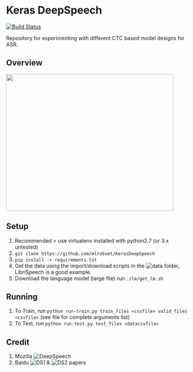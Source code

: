 # Keras DeepSpeech
[![Build Status](https://travis-ci.org/mlrobsmt/KerasDeepSpeech.svg?branch=master)](https://travis-ci.org/mlrobsmt/KerasDeepSpeech)
<!-- [![Build Status](https://travis-ci.com/rmsmith88/darkspeech.svg?token=y6aR2NnYkpGbbYKLNpwK&branch=master)](https://travis-ci.com/rmsmith88/darkspeech) -->


<!-- ___ -->

Repository for experimenting with different CTC based model designs for ASR.

## Overview

<!-- ![Overview kDS](https://raw.githubusercontent.com/mlrobsmt/KerasDeepSpeech/master/preproc/overview.gif "Overview of kDS and batchgen") -->
<img src="https://raw.githubusercontent.com/mlrobsmt/KerasDeepSpeech/master/preproc/overview.gif" align="center" height="371" width="453">

<!-- ## Existing Architectures - model.py -->
<!-- 1. Arch 0 - DS1 (3FC+BLSTM+SOFTMAX) with dropout -->
<!-- 2. Arch 1 - DS1 (3FC+BLSTM+SOFTMAX) dropout -->
<!-- 3. Arch 2 - DS2 (1D conv+BGRU+FC+SOFTMAX) -->
<!-- 4. Arch 3 - own FC+ -->
<!-- 5. Arch 4 - Graves2006 (conv) -->
<!-- 6. Arch 2 - DS2 (conv) -->


## Setup
1. Recommended > use virtualenv installed with python2.7 (or 3.x untested)
2. `git clone https://github.com/mlrobsmt/KerasDeepSpeech`
3. `pip install -r requirements.txt`
4. Get the data using the import/download scripts in the ![data](https://github.com/mlrobsmt/KerasDeepSpeech/tree/master/data) folder, LibriSpeech is a good example.
5. Download the language model (large file) run `./lm/get_lm.sh`

## Running
1. To Train, run `python run-train.py train_files <csvfile> valid_files <csvfile>` (see file for complete arguments list)
2. To Test, run `python run-test.py test_files <datacsvfile>`

<!-- ## iOS/Android -->
<!-- See iOS/Android folders -->

## Credit
1. Mozilla ![DeepSpeech](https://github.com/mozilla/DeepSpeech)
2. Baidu ![DS1](https://arxiv.org/abs/1412.5567) & ![DS2](https://arxiv.org/abs/1512.02595) papers

<!-- ## Help -->
<!-- tbc -->
